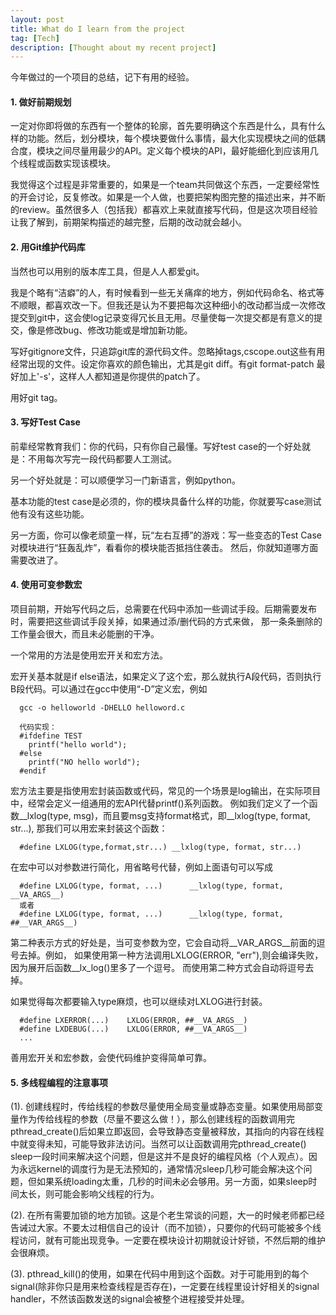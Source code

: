 ```yaml
---
layout: post
title: What do I learn from the project
tag: [Tech]
description: [Thought about my recent project]
---
```


今年做过的一个项目的总结，记下有用的经验。

#### 1. 做好前期规划

一定对你即将做的东西有一个整体的轮廓，首先要明确这个东西是什么，具有什么样的功能。然后，划分模块，每个模块要做什么事情，最大化实现模块之间的低耦合度，模块之间尽量用最少的API。定义每个模块的API，最好能细化到应该用几个线程或函数实现该模块。

我觉得这个过程是非常重要的，如果是一个team共同做这个东西，一定要经常性的开会讨论，反复修改。如果是一个人做，也要把架构图完整的描述出来，并不断的review。虽然很多人（包括我）都喜欢上来就直接写代码，但是这次项目经验让我了解到，前期架构描述的越完整，后期的改动就会越小。

#### 2. 用Git维护代码库

当然也可以用别的版本库工具，但是人人都爱git。

我是个略有“洁癖”的人，有时候看到一些无关痛痒的地方，例如代码命名、格式等不顺眼，都喜欢改一下。但我还是认为不要把每次这种细小的改动都当成一次修改提交到git中，这会使log记录变得冗长且无用。尽量使每一次提交都是有意义的提交，像是修改bug、修改功能或是增加新功能。

写好gitignore文件，只追踪git库的源代码文件。忽略掉tags,cscope.out这些有用经常出现的文件。设定你喜欢的颜色输出，尤其是git diff。有git format-patch 最好加上'-s'，这样人人都知道是你提供的patch了。

用好git tag。

#### 3. 写好Test Case

前辈经常教育我们：你的代码，只有你自己最懂。写好test case的一个好处就是：不用每次写完一段代码都要人工测试。

另一个好处就是：可以顺便学习一门新语言，例如python。

基本功能的test case是必须的，你的模块具备什么样的功能，你就要写case测试他有没有这些功能。

另一方面，你可以像老顽童一样，玩“左右互搏”的游戏：写一些变态的Test Case对模块进行“狂轰乱炸”，看看你的模块能否抵挡住袭击。
然后，你就知道哪方面需要改进了。

#### 4. 使用可变参数宏

项目前期，开始写代码之后，总需要在代码中添加一些调试手段。后期需要发布时，需要把这些调试手段关掉，如果通过添/删代码的方式来做，
那一条条删除的工作量会很大，而且未必能删的干净。

一个常用的方法是使用宏开关和宏方法。

宏开关基本就是if else语法，如果定义了这个宏，那么就执行A段代码，否则执行B段代码。可以通过在gcc中使用“-D”定义宏，例如

      gcc -o helloworld -DHELLO helloword.c
  
      代码实现：
      #ifdefine TEST
        printf("hello world");
      #else
        printf("NO hello world");
      #endif

宏方法主要是指使用宏封装函数或代码，常见的一个场景是log输出，在实际项目中，经常会定义一组通用的宏API代替printf()系列函数。
例如我们定义了一个函数__lxlog(type, msg)，而且要msg支持format格式，即__lxlog(type, format, str...),
那我们可以用宏来封装这个函数：

      #define LXLOG(type,format,str...) __lxlog(type, format, str...)

在宏中可以对参数进行简化，用省略号代替，例如上面语句可以写成

      #define LXLOG(type, format, ...)      __lxlog(type, format, __VA_ARGS__)
      或者
      #define LXLOG(type, format, ...)      __lxlog(type, format, ##__VAR_ARGS__)
      
第二种表示方式的好处是，当可变参数为空，它会自动将__VAR_ARGS__前面的逗号去掉。例如，
如果使用第一种方法调用LXLOG(ERROR, "err"),则会编译失败，因为展开后函数__lx_log()里多了一个逗号。
而使用第二种方式会自动将逗号去掉。

如果觉得每次都要输入type麻烦，也可以继续对LXLOG进行封装。

      #define LXERROR(...)    LXLOG(ERROR, ##__VA_ARGS__)
      #define LXDEBUG(...)    LXLOG(ERROR, ##__VA_ARGS__)
      ...
      
善用宏开关和宏参数，会使代码维护变得简单可靠。

#### 5. 多线程编程的注意事项

(1). 创建线程时，传给线程的参数尽量使用全局变量或静态变量。如果使用局部变量作为传给线程的参数（尽量不要这么做！），那么创建线程的函数调用完pthread_create()后如果立即返回，会导致静态变量被释放，其指向的内容在线程中就变得未知，可能导致非法访问。当然可以让函数调用完pthread_create() sleep一段时间来解决这个问题，但是这并不是良好的编程风格（个人观点）。因为永远kernel的调度行为是无法预知的，通常情况sleep几秒可能会解决这个问题，但如果系统loading太重，几秒的时间未必会够用。另一方面，如果sleep时间太长，则可能会影响父线程的行为。

(2). 在所有需要加锁的地方加锁。这是个老生常谈的问题，大一的时候老师都已经告诫过大家。不要太过相信自己的设计（而不加锁），只要你的代码可能被多个线程访问，就有可能出现竞争。一定要在模块设计初期就设计好锁，不然后期的维护会很麻烦。

(3). pthread_kill()的使用，如果在代码中用到这个函数。对于可能用到的每个signal(除非你只是用来检查线程是否存在)，一定要在线程里设计好相关的signal handler，不然该函数发送的signal会被整个进程接受并处理。
